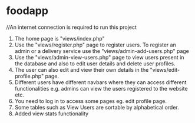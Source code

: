# foodapp
//An internet connection is required to run this project
1. The home page is "views/index.php"
2. Use the "views/register.php" page to register users. To register an admin or a delivery service use the "views/admin-add-users.php" page
3. Use the "views/admin-view-users.php" page to view users present in the database and also to edit user details and delete user profiles.
4. The user can also edit and view their own details in the "views/edit-profile.php" page.
5. Different users have different navbars where they can access different functionalities e.g. admins can view the users registered to the website etc. 
6. You need to log in to access some pages eg. edit profile page.
7. Some tables such as View Users are sortable by alphabetical order.
8. Added view stats functionality
